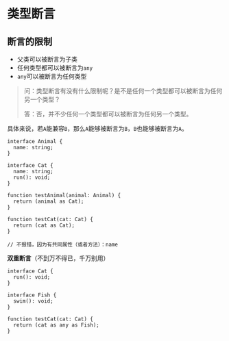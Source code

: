 # 类型断言

## 断言的限制

- 父类可以被断言为子类
- 任何类型都可以被断言为`any`
- `any`可以被断言为任何类型

>问：类型断言有没有什么限制呢？是不是任何一个类型都可以被断言为任何另一个类型？
>
>答：否，并不少任何一个类型都可以被断言为任何另一个类型。

具体来说，若`A`能兼容`B`，那么`A`能够被断言为`B`，`B`也能够被断言为`A`。

```tsx
interface Animal {
  name: string;
}

interface Cat {
  name: string;
  run(): void;
}

function testAnimal(animal: Animal) {
  return (animal as Cat);
}

function testCat(cat: Cat) {
  return (cat as Cat);
}

// 不报错，因为有共同属性（或者方法）：name
```

**双重断言**（不到万不得已，千万别用）

```tsx
interface Cat {
  run(): void;
}

interface Fish {
  swim(): void;
}

function testCat(cat: Cat) {
  return (cat as any as Fish);
}
```

